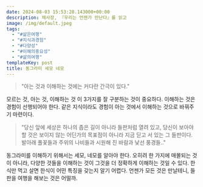```yaml
---
date: 2024-08-03 15:53:28.143000+00:00
description: 채사장, 『우리는 언젠가 만난다』를 읽고
image: /img/default.jpeg
tags:
  - "#삶은여행"
  - "#지식과경험"
  - "#다양성"
  - "#이해의중요성"
  - "#삶의여행"
templateKey: post
title: 동그라미 세모 네모
---
```


> "아는 것과 이해하는 것에는 커다란 간극이 있다."

모르는 것, 아는 것, 이해하는 것 이 3가지를 잘 구분하는 것이 중요하다. 이해하는 것은 경험이 선행되어야 한다. 같은 지식이라도 경험이 아는 것에서 이해하는 것으로 바꿔주기 마련이다.

> "당신 앞에 세상은 하나의 좁은 길이 아니라 들판처럼 열려 있고, 당신이 보아야 할 것은 보이지 않는 어딘가의 목표점이 아니라 지금 딛고 서 있는 그 들판이다. 발아래 풀꽃들과 주위의 나비들과 시원해 진 바람과 낯선 풍경들.."

동그라미를 이해하기 위해서는 세모, 네모를 알아야 한다. 오히려 한 가지에 매몰되는 것이 아니라, 다양한 것들을 이해하는 것이 그것을 더 정확하게 이해하는 것일 수 있다. 한식만 먹고 살면 한식이 어떤 특징을 갖는지 알기 어렵다. 언젠가 모든 것은 만날테니, 들판을 여행을 해보는 것은 어떨까.